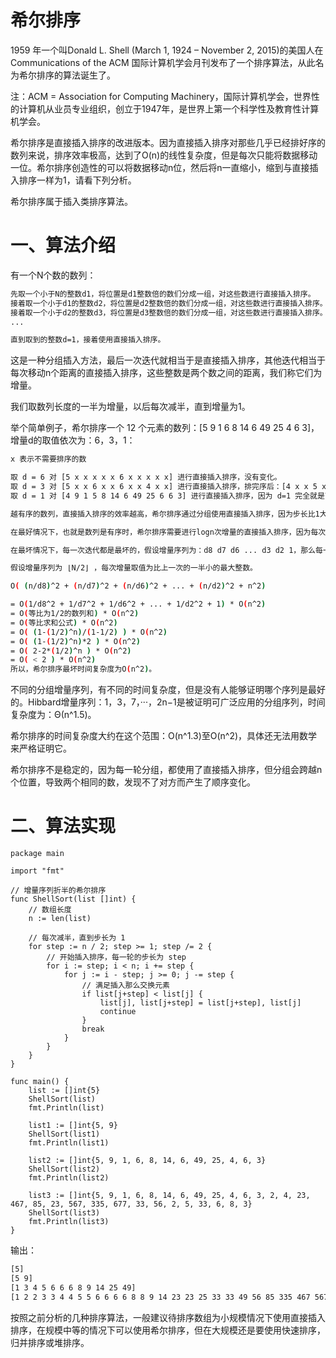 

希尔排序
================
1959 年一个叫Donald L. Shell (March 1, 1924 – November 2, 2015)的美国人在Communications of the ACM 国际计算机学会月刊发布了一个排序算法，从此名为希尔排序的算法诞生了。

注：ACM = Association for Computing Machinery，国际计算机学会，世界性的计算机从业员专业组织，创立于1947年，是世界上第一个科学性及教育性计算机学会。

希尔排序是直接插入排序的改进版本。因为直接插入排序对那些几乎已经排好序的数列来说，排序效率极高，达到了O(n)的线性复杂度，但是每次只能将数据移动一位。希尔排序创造性的可以将数据移动n位，然后将n一直缩小，缩到与直接插入排序一样为1，请看下列分析。

希尔排序属于插入类排序算法。


一、算法介绍
================
有一个N个数的数列：

```sh
先取一个小于N的整数d1，将位置是d1整数倍的数们分成一组，对这些数进行直接插入排序。
接着取一个小于d1的整数d2，将位置是d2整数倍的数们分成一组，对这些数进行直接插入排序。
接着取一个小于d2的整数d3，将位置是d3整数倍的数们分成一组，对这些数进行直接插入排序。
...

直到取到的整数d=1，接着使用直接插入排序。
```

这是一种分组插入方法，最后一次迭代就相当于是直接插入排序，其他迭代相当于每次移动n个距离的直接插入排序，这些整数是两个数之间的距离，我们称它们为增量。

我们取数列长度的一半为增量，以后每次减半，直到增量为1。

举个简单例子，希尔排序一个 12 个元素的数列：[5 9 1 6 8 14 6 49 25 4 6 3]，增量d的取值依次为：6，3，1：

```sh
x 表示不需要排序的数

取 d = 6 对 [5 x x x x x 6 x x x x x] 进行直接插入排序，没有变化。
取 d = 3 对 [5 x x 6 x x 6 x x 4 x x] 进行直接插入排序，排完序后：[4 x x 5 x x 6 x x 6 x x]。
取 d = 1 对 [4 9 1 5 8 14 6 49 25 6 6 3] 进行直接插入排序，因为 d=1 完全就是直接插入排序了。

越有序的数列，直接插入排序的效率越高，希尔排序通过分组使用直接插入排序，因为步长比1大，在一开始可以很快将无序的数列变得不那么无序，比较和交换的次数也减少，直到最后使用步长为1的直接插入排序，数列已经是相对有序了，所以时间复杂度会稍好一点。

在最好情况下，也就是数列是有序时，希尔排序需要进行logn次增量的直接插入排序，因为每次直接插入排序最佳时间复杂度都为：O(n)，因此希尔排序的最佳时间复杂度为：O(nlogn)。

在最坏情况下，每一次迭代都是最坏的，假设增量序列为：d8 d7 d6 ... d3 d2 1，那么每一轮直接插入排序的元素数量为：n/d8 n/d7 n/d6 .... n/d3 n/d2 n，那么时间复杂度按照直接插入的最坏复杂度来计算为：

假设增量序列为 ⌊N/2⌋ ，每次增量取值为比上一次的一半小的最大整数。

O( (n/d8)^2 + (n/d7)^2 + (n/d6)^2 + ... + (n/d2)^2 + n^2)

= O(1/d8^2 + 1/d7^2 + 1/d6^2 + ... + 1/d2^2 + 1) * O(n^2)
= O(等比为1/2的数列和) * O(n^2)
= O(等比求和公式) * O(n^2)
= O( (1-(1/2)^n)/(1-1/2) ) * O(n^2)
= O( (1-(1/2)^n)*2 ) * O(n^2)
= O( 2-2*(1/2)^n ) * O(n^2)
= O( < 2 ) * O(n^2)
所以，希尔排序最坏时间复杂度为O(n^2)。
```

不同的分组增量序列，有不同的时间复杂度，但是没有人能够证明哪个序列是最好的。Hibbard增量序列：1，3，7，···，2n−1是被证明可广泛应用的分组序列，时间复杂度为：Θ(n^1.5)。

希尔排序的时间复杂度大约在这个范围：O(n^1.3)至O(n^2)，具体还无法用数学来严格证明它。

希尔排序不是稳定的，因为每一轮分组，都使用了直接插入排序，但分组会跨越n个位置，导致两个相同的数，发现不了对方而产生了顺序变化。



二、算法实现
====================
```golang
package main

import "fmt"

// 增量序列折半的希尔排序
func ShellSort(list []int) {
    // 数组长度
    n := len(list)

    // 每次减半，直到步长为 1
    for step := n / 2; step >= 1; step /= 2 {
        // 开始插入排序，每一轮的步长为 step
        for i := step; i < n; i += step {
            for j := i - step; j >= 0; j -= step {
                // 满足插入那么交换元素
                if list[j+step] < list[j] {
                    list[j], list[j+step] = list[j+step], list[j]
                    continue
                }
                break
            }
        }
    }
}

func main() {
    list := []int{5}
    ShellSort(list)
    fmt.Println(list)

    list1 := []int{5, 9}
    ShellSort(list1)
    fmt.Println(list1)

    list2 := []int{5, 9, 1, 6, 8, 14, 6, 49, 25, 4, 6, 3}
    ShellSort(list2)
    fmt.Println(list2)

    list3 := []int{5, 9, 1, 6, 8, 14, 6, 49, 25, 4, 6, 3, 2, 4, 23, 467, 85, 23, 567, 335, 677, 33, 56, 2, 5, 33, 6, 8, 3}
    ShellSort(list3)
    fmt.Println(list3)
}
```

输出：
```sh
[5]
[5 9]
[1 3 4 5 6 6 6 8 9 14 25 49]
[1 2 2 3 3 4 4 5 5 6 6 6 6 8 8 9 14 23 23 25 33 33 49 56 85 335 467 567 677]
```

按照之前分析的几种排序算法，一般建议待排序数组为小规模情况下使用直接插入排序，在规模中等的情况下可以使用希尔排序，但在大规模还是要使用快速排序，归并排序或堆排序。
